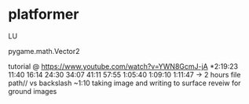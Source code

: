 # platformer

LU

pygame.math.Vector2

tutorial @ https://www.youtube.com/watch?v=YWN8GcmJ-jA *2:19:23
11:40
16:14
24:30
34:07
41:11
57:55
1:05:40
1:09:10
1:11:47 -> 2 hours file path// vs backslash
~1:10 taking image and writing to surface reveiw for ground images

